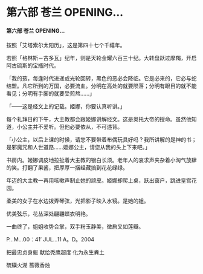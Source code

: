 # 第六部 苍兰 OPENING…

#### 第六部 苍兰 OPENING…

按照「艾塔索尔太阳历」，这是第四十七个千禧年。

若照「格林斯－古多瓦」纪年，则是天轮金耀六百三十纪。大转盘跃过摩羯，开启阿古硫斯的宝瓶时代。

「我的孩，每逢时代进递或光轮回转，黑色的恶必会降临。它是必来的，它必与蛇结盟。凡它所到的万国，必要流血。分明在高处的就要陨落；分明有眼目的就不能看见；分明有手脚的就要受煎熬……」

「——这是经文上的记载。姬娜，你要认真听讲。」

每个礼拜日的下午，大主教都会跟姬娜讲解经文。这是奥托大帝的授命。虽然他知道，小公主并不爱听。但他必要依从，不可违背。

「小公主，以后上课的时候，请您不要带着布偶玩具好吗？我所讲解的是神的书；是邪魔咒和人世道路……姬娜公主，请您从我的头上下来吧。」

书房内。姬娜调皮地拉扯着大主教的银白长须。老年人的哀求声夹杂着小淘气放肆的笑。打翻了果酱，把厚厚一捆经藏搞到花花绿绿。

年迈的大主教一再用咳嗽声制止她的顽皮。姬娜却爬上桌，跃出窗户，跳进皇宫花园。

柔美的女子在水边拨弄琴弦，光把影子映入水镜。是她的姐。

优美弦乐，花丛深处翩翩蝶衣明艳。

一曲终了，姐姐收势合掌，双手粉玉静美，微启又如莲瓣。

P…M…00：41′ JUL…11 A。D。2004

把最忠贞身躯 献给秃鹰超度 化为永生粪土

硫磺火湖 蔷薇香烛

